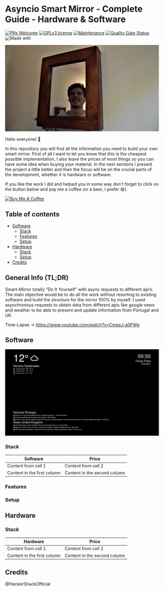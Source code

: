# Asyncio Smart Mirror - Complete Guide - Hardware & Software

[![PRs Welcome](https://img.shields.io/badge/PRs-welcome-brightgreen.svg?style=flat-square)](http://makeapullrequest.com) [![GPLv3 license](https://img.shields.io/badge/License-GPLv3-blue.svg)](http://perso.crans.org/besson/LICENSE.html) [![Maintenance](https://img.shields.io/badge/Maintained%3F-yes-green.svg)](https://github.com/joaocps/magic-mirror-async/commits/main) [![Quality Gate Status](https://sonarcloud.io/api/project_badges/measure?project=joaocps_magic-mirror-async&metric=alert_status)](https://sonarcloud.io/dashboard?id=joaocps_magic-mirror-async) ![Made with](https://img.shields.io/badge/Made%20with-Python-blue)
 
 ![Final Result](/pictures/final_result.jpg)
 
Hello everyone! :wave:

In this repository you will find all the information you need to build your own smart mirror. First of all I want to let you know that this is the cheapest possible implementation, I also leave the prices of most things so you can have some idea when buying your material. In the next sections I present the project a little better and then the focus will be on the crucial parts of the development, whether it is hardware or software.

If you like the work I did and helped you in some way don't forget to click on the button below and pay me a coffee (or a beer, I prefer :smile:).
 
 <a href="https://www.buymeacoffee.com/joaocps" target="_blank"><img src="https://www.buymeacoffee.com/assets/img/custom_images/orange_img.png" alt="Buy Me A Coffee" style="height: 41px !important;width: 174px !important;box-shadow: 0px 3px 2px 0px rgba(190, 190, 190, 0.5) !important;-webkit-box-shadow: 0px 3px 2px 0px rgba(190, 190, 190, 0.5) !important;" ></a>

## Table of contents
* [Software](#software)
    * [Stack](#stack)
    * [Features](#features)
    * [Setup](#setup)
* [Hardware](#hardware)
    * [Stack](#stack)
    * [Setup](#setup)
* [Credits](#credits)

## General Info (TL;DR)

Smart-Mirror totally “Do It Yourself” with async requests to different api’s. The main objective would be to do all the work without resorting to existing software and build the structure for the mirror 100% by myself. I used asynchronous requests to obtain data from different apis like google news and weather to be able to present and update information from Portugal and UK.

Time-Lapse -> https://www.youtube.com/watch?v=CmpsJ-a0FWg

## Software

 ![Software Image](/pictures/software.png)

### Stack

Software | Price
------------ | -------------
Content from cell 1 | Content from cell 2
Content in the first column | Content in the second column

### Features

### Setup

## Hardware

### Stack
Hardware | Price
------------ | -------------
Content from cell 1 | Content from cell 2
Content in the first column | Content in the second column

## Credits

@HackerShackOfficial
